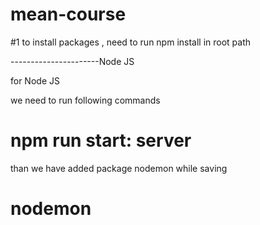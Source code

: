# mean-course


#1 to install packages , need to run npm install in root path

----------------------Node JS


for Node JS 

we need to run following commands

# npm run start: server

than we have added package nodemon while saving

# nodemon
